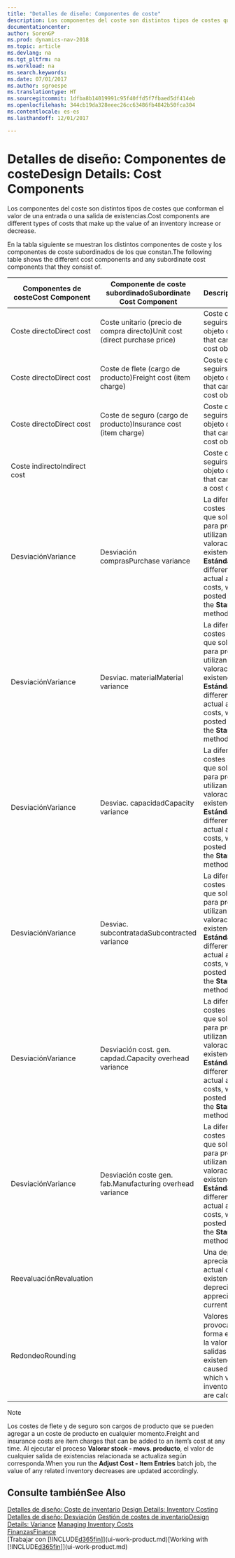 ```yaml
---
title: "Detalles de diseño: Componentes de coste"
description: Los componentes del coste son distintos tipos de costes que conforman el valor de una entrada o una salida de existencias.
documentationcenter: 
author: SorenGP
ms.prod: dynamics-nav-2018
ms.topic: article
ms.devlang: na
ms.tgt_pltfrm: na
ms.workload: na
ms.search.keywords: 
ms.date: 07/01/2017
ms.author: sgroespe
ms.translationtype: HT
ms.sourcegitcommit: 1dfba8b14019991c95f40ffd5f7fbaed5df414eb
ms.openlocfilehash: 344cb19da328eeec26cc63486fb4842b50fca304
ms.contentlocale: es-es
ms.lasthandoff: 12/01/2017

---
```

# <a name="design-details-cost-components"></a><span data-ttu-id="5e6c9-103">Detalles de diseño: Componentes de coste</span><span class="sxs-lookup"><span data-stu-id="5e6c9-103">Design Details: Cost Components</span></span>
<span data-ttu-id="5e6c9-104">Los componentes del coste son distintos tipos de costes que conforman el valor de una entrada o una salida de existencias.</span><span class="sxs-lookup"><span data-stu-id="5e6c9-104">Cost components are different types of costs that make up the value of an inventory increase or decrease.</span></span>  

 <span data-ttu-id="5e6c9-105">En la tabla siguiente se muestran los distintos componentes de coste y los componentes de coste subordinados de los que constan.</span><span class="sxs-lookup"><span data-stu-id="5e6c9-105">The following table shows the different cost components and any subordinate cost components that they consist of.</span></span>  

|<span data-ttu-id="5e6c9-106">Componentes de coste</span><span class="sxs-lookup"><span data-stu-id="5e6c9-106">Cost Component</span></span>|<span data-ttu-id="5e6c9-107">Componente de coste subordinado</span><span class="sxs-lookup"><span data-stu-id="5e6c9-107">Subordinate Cost Component</span></span>|<span data-ttu-id="5e6c9-108">Description</span><span class="sxs-lookup"><span data-stu-id="5e6c9-108">Description</span></span>|  
|--------------------|--------------------------------|---------------------------------------|  
|<span data-ttu-id="5e6c9-109">Coste directo</span><span class="sxs-lookup"><span data-stu-id="5e6c9-109">Direct cost</span></span>|<span data-ttu-id="5e6c9-110">Coste unitario (precio de compra directo)</span><span class="sxs-lookup"><span data-stu-id="5e6c9-110">Unit cost (direct purchase price)</span></span>|<span data-ttu-id="5e6c9-111">Coste que puede seguirse hasta un objeto de coste.</span><span class="sxs-lookup"><span data-stu-id="5e6c9-111">Cost that can be traced to a cost object.</span></span>|  
|<span data-ttu-id="5e6c9-112">Coste directo</span><span class="sxs-lookup"><span data-stu-id="5e6c9-112">Direct cost</span></span>|<span data-ttu-id="5e6c9-113">Coste de flete (cargo de producto)</span><span class="sxs-lookup"><span data-stu-id="5e6c9-113">Freight cost (item charge)</span></span>|<span data-ttu-id="5e6c9-114">Coste que puede seguirse hasta un objeto de coste.</span><span class="sxs-lookup"><span data-stu-id="5e6c9-114">Cost that can be traced to a cost object.</span></span>|  
|<span data-ttu-id="5e6c9-115">Coste directo</span><span class="sxs-lookup"><span data-stu-id="5e6c9-115">Direct cost</span></span>|<span data-ttu-id="5e6c9-116">Coste de seguro (cargo de producto)</span><span class="sxs-lookup"><span data-stu-id="5e6c9-116">Insurance cost (item charge)</span></span>|<span data-ttu-id="5e6c9-117">Coste que puede seguirse hasta un objeto de coste.</span><span class="sxs-lookup"><span data-stu-id="5e6c9-117">Cost that can be traced to a cost object.</span></span>|  
|<span data-ttu-id="5e6c9-118">Coste indirecto</span><span class="sxs-lookup"><span data-stu-id="5e6c9-118">Indirect cost</span></span>||<span data-ttu-id="5e6c9-119">Coste que no puede seguirse hasta un objeto de coste.</span><span class="sxs-lookup"><span data-stu-id="5e6c9-119">Cost that cannot be traced to a cost object.</span></span>|  
|<span data-ttu-id="5e6c9-120">Desviación</span><span class="sxs-lookup"><span data-stu-id="5e6c9-120">Variance</span></span>|<span data-ttu-id="5e6c9-121">Desviación compras</span><span class="sxs-lookup"><span data-stu-id="5e6c9-121">Purchase variance</span></span>|<span data-ttu-id="5e6c9-122">La diferencia entre los costes estándar y real, que solo se registra para productos que utilizan el método de valoración de existencias **Estándar**.</span><span class="sxs-lookup"><span data-stu-id="5e6c9-122">The difference between actual and standard costs, which is only posted for items using the **Standard** costing method.</span></span>|  
|<span data-ttu-id="5e6c9-123">Desviación</span><span class="sxs-lookup"><span data-stu-id="5e6c9-123">Variance</span></span>|<span data-ttu-id="5e6c9-124">Desviac. material</span><span class="sxs-lookup"><span data-stu-id="5e6c9-124">Material variance</span></span>|<span data-ttu-id="5e6c9-125">La diferencia entre los costes estándar y real, que solo se registra para productos que utilizan el método de valoración de existencias **Estándar**.</span><span class="sxs-lookup"><span data-stu-id="5e6c9-125">The difference between actual and standard costs, which is only posted for items using the **Standard** costing method.</span></span>|  
|<span data-ttu-id="5e6c9-126">Desviación</span><span class="sxs-lookup"><span data-stu-id="5e6c9-126">Variance</span></span>|<span data-ttu-id="5e6c9-127">Desviac. capacidad</span><span class="sxs-lookup"><span data-stu-id="5e6c9-127">Capacity variance</span></span>|<span data-ttu-id="5e6c9-128">La diferencia entre los costes estándar y real, que solo se registra para productos que utilizan el método de valoración de existencias **Estándar**.</span><span class="sxs-lookup"><span data-stu-id="5e6c9-128">The difference between actual and standard costs, which is only posted for items using the **Standard** costing method.</span></span>|  
|<span data-ttu-id="5e6c9-129">Desviación</span><span class="sxs-lookup"><span data-stu-id="5e6c9-129">Variance</span></span>|<span data-ttu-id="5e6c9-130">Desviac. subcontratada</span><span class="sxs-lookup"><span data-stu-id="5e6c9-130">Subcontracted variance</span></span>|<span data-ttu-id="5e6c9-131">La diferencia entre los costes estándar y real, que solo se registra para productos que utilizan el método de valoración de existencias **Estándar**.</span><span class="sxs-lookup"><span data-stu-id="5e6c9-131">The difference between actual and standard costs, which is only posted for items using the **Standard** costing method.</span></span>|  
|<span data-ttu-id="5e6c9-132">Desviación</span><span class="sxs-lookup"><span data-stu-id="5e6c9-132">Variance</span></span>|<span data-ttu-id="5e6c9-133">Desviación cost. gen. capdad.</span><span class="sxs-lookup"><span data-stu-id="5e6c9-133">Capacity overhead variance</span></span>|<span data-ttu-id="5e6c9-134">La diferencia entre los costes estándar y real, que solo se registra para productos que utilizan el método de valoración de existencias **Estándar**.</span><span class="sxs-lookup"><span data-stu-id="5e6c9-134">The difference between actual and standard costs, which is only posted for items using the **Standard** costing method.</span></span>|  
|<span data-ttu-id="5e6c9-135">Desviación</span><span class="sxs-lookup"><span data-stu-id="5e6c9-135">Variance</span></span>|<span data-ttu-id="5e6c9-136">Desviación coste gen. fab.</span><span class="sxs-lookup"><span data-stu-id="5e6c9-136">Manufacturing overhead variance</span></span>|<span data-ttu-id="5e6c9-137">La diferencia entre los costes estándar y real, que solo se registra para productos que utilizan el método de valoración de existencias **Estándar**.</span><span class="sxs-lookup"><span data-stu-id="5e6c9-137">The difference between actual and standard costs, which is only posted for items using the **Standard** costing method.</span></span>|  
|<span data-ttu-id="5e6c9-138">Reevaluación</span><span class="sxs-lookup"><span data-stu-id="5e6c9-138">Revaluation</span></span>||<span data-ttu-id="5e6c9-139">Una depreciación o apreciación del valor actual de las existencias.</span><span class="sxs-lookup"><span data-stu-id="5e6c9-139">A depreciation or appreciation of the current inventory value.</span></span>|  
|<span data-ttu-id="5e6c9-140">Redondeo</span><span class="sxs-lookup"><span data-stu-id="5e6c9-140">Rounding</span></span>||<span data-ttu-id="5e6c9-141">Valores residuales provocados por la forma en que se calcula la valoración de las salidas de existencias.</span><span class="sxs-lookup"><span data-stu-id="5e6c9-141">Residuals caused by the way in which valuation of inventory decreases are calculated.</span></span>|  

> [!NOTE]  
>  <span data-ttu-id="5e6c9-142">Los costes de flete y de seguro son cargos de producto que se pueden agregar a un coste de producto en cualquier momento.</span><span class="sxs-lookup"><span data-stu-id="5e6c9-142">Freight and insurance costs are item charges that can be added to an item’s cost at any time.</span></span> <span data-ttu-id="5e6c9-143">Al ejecutar el proceso **Valorar stock - movs. producto**, el valor de cualquier salida de existencias relacionada se actualiza según corresponda.</span><span class="sxs-lookup"><span data-stu-id="5e6c9-143">When you run the **Adjust Cost - Item Entries** batch job, the value of any related inventory decreases are updated accordingly.</span></span>  

## <a name="see-also"></a><span data-ttu-id="5e6c9-144">Consulte también</span><span class="sxs-lookup"><span data-stu-id="5e6c9-144">See Also</span></span>  
 <span data-ttu-id="5e6c9-145">[Detalles de diseño: Coste de inventario](design-details-inventory-costing.md) </span><span class="sxs-lookup"><span data-stu-id="5e6c9-145">[Design Details: Inventory Costing](design-details-inventory-costing.md) </span></span>  
 <span data-ttu-id="5e6c9-146">[Detalles de diseño: Desviación](design-details-variance.md) [Gestión de costes de inventario](finance-manage-inventory-costs.md)</span><span class="sxs-lookup"><span data-stu-id="5e6c9-146">[Design Details: Variance](design-details-variance.md) [Managing Inventory Costs](finance-manage-inventory-costs.md)</span></span>  
 [<span data-ttu-id="5e6c9-147">Finanzas</span><span class="sxs-lookup"><span data-stu-id="5e6c9-147">Finance</span></span>](finance.md)  
 <span data-ttu-id="5e6c9-148">[Trabajar con [!INCLUDE[d365fin](includes/d365fin_md.md)]](ui-work-product.md)</span><span class="sxs-lookup"><span data-stu-id="5e6c9-148">[Working with [!INCLUDE[d365fin](includes/d365fin_md.md)]](ui-work-product.md)</span></span>  


